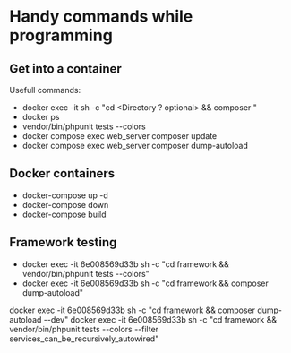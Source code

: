# Handy commands while programming

## Get into a container
Usefull commands:
- docker exec -it <ContainerName> sh -c "cd <Directory ? optional> && composer <Composer command>"
- docker ps
- vendor/bin/phpunit tests --colors
- docker compose exec web_server composer update
- docker compose exec web_server composer dump-autoload

## Docker containers
- docker-compose up -d
- docker-compose down
- docker-compose build

## Framework testing
- docker exec -it 6e008569d33b sh -c "cd framework && vendor/bin/phpunit tests --colors"
- docker exec -it 6e008569d33b sh -c "cd framework && composer dump-autoload"




docker exec -it 6e008569d33b sh -c "cd framework && composer dump-autoload --dev"
docker exec -it 6e008569d33b sh -c "cd framework && vendor/bin/phpunit tests --colors --filter services_can_be_recursively_autowired"